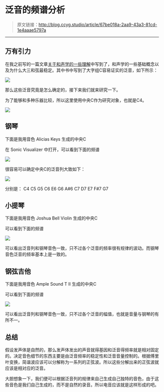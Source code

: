 # 泛音的频谱分析

[annotation]: <id> (67be018a-2aa9-43a3-81cd-1e4aaae5797a)
[annotation]: <status> (public)
[annotation]: <create_time> (2019-05-14 14:36:58)
[annotation]: <category> (音乐的迷思)
[annotation]: <comments> (true)

> 原文链接：<http://blog.ccyg.studio/article/67be018a-2aa9-43a3-81cd-1e4aaae5797a>

---

## 万有引力

在我之前写的一篇文章[关于和声学的一些理解](/article/e0b15173-dd51-4040-b119-fff18ed1d168)中写到了，和声学的一些基础概念以及为什么大三和弦最稳定。其中书中写到了大字组C容易证实的泛音，如下所示：

![](http://pqs8hg59d.bkt.clouddn.com/%E5%85%B3%E4%BA%8E%E5%92%8C%E5%A3%B0%E5%AD%A6%E7%9A%84%E4%B8%80%E4%BA%9B%E7%90%86%E8%A7%A3-2.svg)

那么这些泛音究竟是怎么确定的，接下来我们就来研究一下。

为了能够和多种乐器比较，所以这里使用中央C作为研究对象，也就是C4。

![](http://pqs8hg59d.bkt.clouddn.com/%E6%B3%9B%E9%9F%B3%E7%9A%84%E9%A2%91%E8%B0%B1%E5%88%86%E6%9E%90-1.svg)

## 钢琴

下面是我用音色 Alicias Keys 生成的中央C

<div class='ui jplayer audio' data-url='http://pqs8hg59d.bkt.clouddn.com/%E6%B3%9B%E9%9F%B3%E7%9A%84%E9%A2%91%E8%B0%B1%E5%88%86%E6%9E%90-piano.mp3' format='mp3'></div>

在 Sonic Visualizer 中打开，可以看到下面的频谱

![](http://pqs8hg59d.bkt.clouddn.com/%E6%B3%9B%E9%9F%B3%E7%9A%84%E9%A2%91%E8%B0%B1%E5%88%86%E6%9E%90-2.jpg)

很容易可以确定中央C的泛音列大致如下：

![](http://pqs8hg59d.bkt.clouddn.com/%E6%B3%9B%E9%9F%B3%E7%9A%84%E9%A2%91%E8%B0%B1%E5%88%86%E6%9E%90-piano.svg)

分别是： C4 C5 G5 C6 E6 G6 A#6 C7 D7 E7 F#7 G7

## 小提琴

下面是我用音色 Joshua Bell Violin 生成的中央C

<div class='ui jplayer audio' data-url='http://pqs8hg59d.bkt.clouddn.com/%E6%B3%9B%E9%9F%B3%E7%9A%84%E9%A2%91%E8%B0%B1%E5%88%86%E6%9E%90-violin.mp3' format='mp3'></div>

可以看到下面的频谱

![](http://pqs8hg59d.bkt.clouddn.com/%E6%B3%9B%E9%9F%B3%E7%9A%84%E9%A2%91%E8%B0%B1%E5%88%86%E6%9E%90-violin.jpg)

可以看出泛音列和钢琴音色一致，只不过各个泛音的频率很有规律的波动。而钢琴音色泛音的频率基本上是一致的。

## 钢弦吉他

下面是我用音色 Ample Sound T II 生成的中央C

<div class='ui jplayer audio' data-url='http://pqs8hg59d.bkt.clouddn.com/%E6%B3%9B%E9%9F%B3%E7%9A%84%E9%A2%91%E8%B0%B1%E5%88%86%E6%9E%90-guitar.mp3' format='mp3'></div>

可以看到下面的频谱

![](http://pqs8hg59d.bkt.clouddn.com/%E6%B3%9B%E9%9F%B3%E7%9A%84%E9%A2%91%E8%B0%B1%E5%88%86%E6%9E%90-guitar.jpg)

可以看出泛音列和钢琴音色一致，只不过各个泛音的幅值，也就是音量与钢琴的有所不一。

## 总结

假设发声体是自然的，那么发声体发出的声音就得基因和泛音得频率就是相对固定的。决定音色细节的东西主要是由泛音频率的稳定性和泛音音量控制的。根据傅里叶变换，简谐波应该可以分解称为一系列的正弦波。所以这些分解出来的正弦波就应该是相对应的泛音。

大胆想象一下，我们便可以根据泛音列的规律来自己生成自己独特的音色，由于这些音色是我们自己生成的，而不是自然的录音。所以电音应该就是这样形成的吧。
